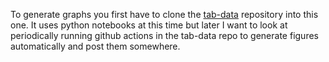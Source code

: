 To generate graphs you first have to clone the [tab-data](https://github.com/0x20/tab-data) repository into this one. It uses python notebooks at this time but later I want to look at periodically running github actions in the tab-data repo to generate figures automatically and post them somewhere. 
